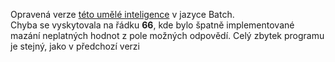 Opravená verze [této umělé inteligence](https://github.com/Grizlikk/GrizlikYT/tree/noice/Videa/Nev%C3%BDhody%20a%20tvorba%20um%C4%9Bl%C3%A9%20inteligence) v jazyce Batch.<br>
Chyba se vyskytovala na řádku **66**, kde bylo špatně implementované mazání neplatných hodnot z pole možných odpovědí. Celý zbytek programu je stejný, jako v předchozí verzi